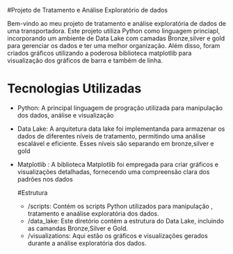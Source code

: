 #Projeto de Tratamento e Análise Exploratório de dados

Bem-vindo ao meu projeto de tratamento e análise exploratória de dados de uma transportadora. Este projeto utiliza
Python como linguagem princiapl, incorporando um ambiente de Data Lake com camadas Bronze,silver e gold
para gerenciar os dados e ter uma melhor organização. Além disso, foram criados gráficos
utilizando a poderosa biblioteca matplotlib para visualização dos gráficos de barra e também de linha.

# Tecnologias Utilizadas
- Python: A principal linguagem de progração utilizada para manipulação dos dados, análise e visualização
- Data Lake: A arquitetura data lake foi implementanda para armazenar os dados de diferentes níveis de tratamento,
  permitindo uma análise escalável e eficiente. Esses níveis são separando em bronze,silver e gold
- Matplotlib : A biblioteca Matplotlib foi empregada para criar gráficos e visualizações detalhadas, fornecendo
  uma compreensão clara dos padrões nos dados

  #Estrutura

  - /scripts: Contém os scripts Python utilizados para manipulação , tratamento e anaálise exploratória dos dados.
  - /data_lake: Este diretório contém a estrutura do Data Lake, incluindo as camandas Bronze,Silver e Gold.
  - /visualizations: Aqui estão os gráficos e visualizações gerados durante a análise exploratória dos dados.
